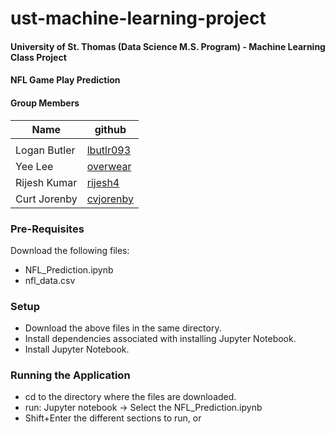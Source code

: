 # ust-machine-learning-project


#### University of St. Thomas (Data Science M.S. Program) - Machine Learning Class Project

#### NFL Game Play Prediction

#### Group Members
| Name | github |
| ---- | ------ |
|      |        |
| Logan Butler  | [lbutlr093](https://github.com/lbutlr093) |
|   Yee Lee     | [overwear](https://github.com/overwear)   |
| Rijesh Kumar  | [rijesh4](https://github.com/rijesh4)     |
| Curt Jorenby  | [cvjorenby](https://github.com/cvjorenby) |         


### Pre-Requisites
Download the following files:

* NFL_Prediction.ipynb
* nfl_data.csv


### Setup

* Download the above files in the same directory. 
* Install dependencies associated with installing Jupyter Notebook. 
* Install Jupyter Notebook. 


### Running the Application

* cd to the directory where the files are downloaded. 
* run: Jupyter notebook -> Select the NFL_Prediction.ipynb
* Shift+Enter the different sections to run, or 

